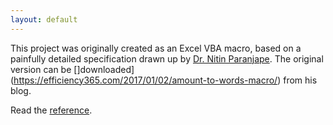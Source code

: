 ```yaml
---
layout: default
---
```

This project was originally created as an Excel VBA macro, based on a painfully detailed specification drawn up by [Dr. Nitin Paranjape](https://efficiency365.com). The original version can be []downloaded](https://efficiency365.com/2017/01/02/amount-to-words-macro/) from his blog.

Read the [reference](reference).